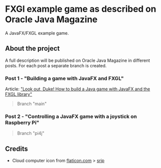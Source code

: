 # FXGl example game as described on Oracle Java Magazine

A JavaFX/FXGL example game.

## About the project

A full description will be published on Oracle Java Magazine in different posts. For each post a separate branch is
created.

### Post 1 - "Building a game with JavaFX and FXGL"

Article: ["Look out, Duke! How to build a Java game with JavaFX and the FXGL library"](https://blogs.oracle.com/javamagazine/java-javafx-fxgl-game-development)

> Branch "main"

### Post 2 - "Controlling a JavaFX game with a joystick on Raspberry Pi"

> Branch "pi4j"

## Credits

* Cloud computer icon from [flaticon.com](https://www.flaticon.com) > [srip](https://www.flaticon.com/authors/srip)